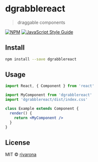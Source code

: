 # dgrabblereact

> draggable components

[![NPM](https://img.shields.io/npm/v/dgrabblereact.svg)](https://www.npmjs.com/package/dgrabblereact) [![JavaScript Style Guide](https://img.shields.io/badge/code_style-standard-brightgreen.svg)](https://standardjs.com)

## Install

```bash
npm install --save dgrabblereact
```

## Usage

```jsx
import React, { Component } from 'react'

import MyComponent from 'dgrabblereact'
import 'dgrabblereact/dist/index.css'

class Example extends Component {
  render() {
    return <MyComponent />
  }
}
```

## License

MIT © [rjvarona](https://github.com/rjvarona)
